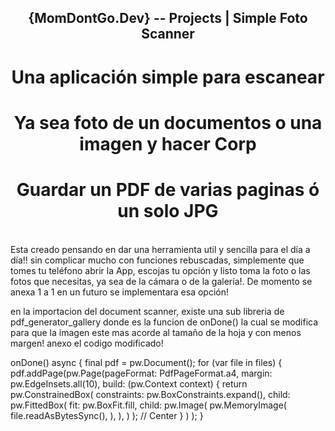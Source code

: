 <h2 align="center"> {MomDontGo.Dev} -- Projects  | Simple Foto Scanner </h2>

<h1 align="center"> Una aplicación simple para escanear</h1>
<h1 align="center"> Ya sea foto de un documentos o una imagen y hacer Corp</h1>
<h1 align="center"> Guardar un PDF de varias paginas ó un solo JPG</h1>

<br>
	Esta creado pensando en dar una herramienta util y sencilla para el día a día!! sin complicar mucho con funciones rebuscadas, simplemente que tomes tu teléfono abrir la App, escojas tu opción y listo toma la foto o las fotos que necesitas, ya sea de la cámara o de la galería!. De momento se anexa 1 a 1 en un futuro se implementara esa opción!


en la importacion del document scanner, existe una sub libreria de pdf_generator_gallery donde es la funcion
de onDone() la cual se modifica para que la imagen este mas acorde al tamaño de la hoja y con menos margen!
anexo el codigo modificado!

onDone() async {
final pdf = pw.Document();
for (var file in files) {
pdf.addPage(pw.Page(pageFormat: PdfPageFormat.a4,
margin: pw.EdgeInsets.all(10),
build: (pw.Context context) {
return pw.ConstrainedBox(
constraints: pw.BoxConstraints.expand(),
child: pw.FittedBox(
fit: pw.BoxFit.fill,
child: pw.Image(
pw.MemoryImage(
file.readAsBytesSync(),
),
),
)
);
// Center
}
)
);
}
